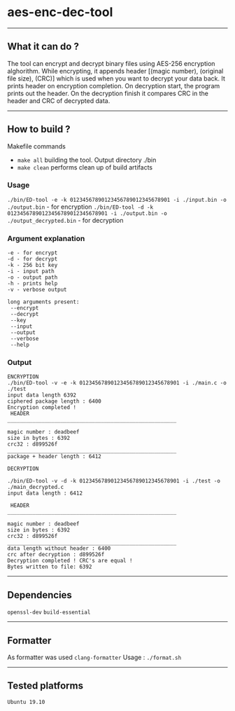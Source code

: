 # aes-enc-dec-tool
------------
## What it can do ?

The tool can encrypt and decrypt binary files using AES-256 encryption alghorithm.
While encrypting, it appends header [(magic number), (original file size), (CRC)] which is used when you want to decrypt your data back.
It prints header on encryption completion.
On decryption start, the program prints out the header. On the decryption finish it compares CRC in the header and CRC of decrypted data.

----------
## How to build ?
Makefile commands

 - `make all` building the tool. Output directory ./bin
 - `make clean` performs clean up of build artifacts

### Usage
`./bin/ED-tool -e -k 01234567890123456789012345678901 -i ./input.bin -o ./output.bin` - for encryption
`./bin/ED-tool -d -k 01234567890123456789012345678901 -i ./output.bin -o ./output_decrypted.bin` - for decryption

### Argument explanation
 ```
 -e - for encrypt 
 -d - for decrypt
 -k - 256 bit key 
 -i - input path 
 -o - output path
 -h - prints help 
 -v - verbose output

 long arguments present:
  --encrypt 
  --decrypt 
  --key 
  --input
  --output 
  --verbose 
  --help
  ```

### Output
```
ENCRYPTION
./bin/ED-tool -v -e -k 01234567890123456789012345678901 -i ./main.c -o ./test
input data length 6392
ciphered package length : 6400
Encryption completed !
 HEADER
______________________________________________________

magic number : deadbeef
size in bytes : 6392
crc32 : d899526f
______________________________________________________
package + header length : 6412 

DECRYPTION

./bin/ED-tool -v -d -k 01234567890123456789012345678901 -i ./test -o ./main_decrypted.c
input data length : 6412

 HEADER
______________________________________________________

magic number : deadbeef
size in bytes : 6392
crc32 : d899526f
______________________________________________________
data length without header : 6400
crc after decryption : d899526f
Decryption completed ! CRC's are equal !
Bytes written to file: 6392

```
---------

## Dependencies


`openssl-dev`
`build-essential`

------------
## Formatter

As formatter was used  `clang-formatter`
Usage : `./format.sh`

--------
## Tested platforms


`Ubuntu 19.10`


